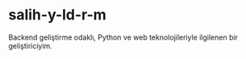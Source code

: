 # salih-y-ld-r-m
Backend geliştirme odaklı, Python ve web teknolojileriyle ilgilenen bir geliştiriciyim.

